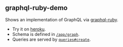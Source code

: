 ## graphql-ruby-demo
Shows an implementation of GraphQL via [graphql-ruby](https://github.com/rmosolgo/graphql-ruby).

- Try it on [heroku](http://graphql-ruby-demo.herokuapp.com/).
- Schema is defined in  [`/app/graph`](https://github.com/rmosolgo/graphql-ruby-demo/tree/master/app/graph).
- Queries are served by [`queries#create`](https://github.com/rmosolgo/graphql-ruby-demo/blob/master/app/controllers/queries_controller.rb#L8).
